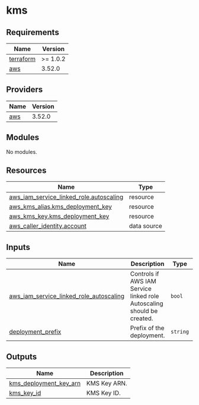 # kms

<!-- BEGINNING OF PRE-COMMIT-TERRAFORM DOCS HOOK -->
## Requirements

| Name | Version |
|------|---------|
| <a name="requirement_terraform"></a> [terraform](#requirement\_terraform) | >= 1.0.2 |
| <a name="requirement_aws"></a> [aws](#requirement\_aws) | 3.52.0 |

## Providers

| Name | Version |
|------|---------|
| <a name="provider_aws"></a> [aws](#provider\_aws) | 3.52.0 |

## Modules

No modules.

## Resources

| Name | Type |
|------|------|
| [aws_iam_service_linked_role.autoscaling](https://registry.terraform.io/providers/hashicorp/aws/3.52.0/docs/resources/iam_service_linked_role) | resource |
| [aws_kms_alias.kms_deployment_key](https://registry.terraform.io/providers/hashicorp/aws/3.52.0/docs/resources/kms_alias) | resource |
| [aws_kms_key.kms_deployment_key](https://registry.terraform.io/providers/hashicorp/aws/3.52.0/docs/resources/kms_key) | resource |
| [aws_caller_identity.account](https://registry.terraform.io/providers/hashicorp/aws/3.52.0/docs/data-sources/caller_identity) | data source |

## Inputs

| Name | Description | Type | Default | Required |
|------|-------------|------|---------|:--------:|
| <a name="input_aws_iam_service_linked_role_autoscaling"></a> [aws\_iam\_service\_linked\_role\_autoscaling](#input\_aws\_iam\_service\_linked\_role\_autoscaling) | Controls if AWS IAM Service linked role Autoscaling should be created. | `bool` | `false` | no |
| <a name="input_deployment_prefix"></a> [deployment\_prefix](#input\_deployment\_prefix) | Prefix of the deployment. | `string` | `"terraform"` | no |

## Outputs

| Name | Description |
|------|-------------|
| <a name="output_kms_deployment_key_arn"></a> [kms\_deployment\_key\_arn](#output\_kms\_deployment\_key\_arn) | KMS Key ARN. |
| <a name="output_kms_key_id"></a> [kms\_key\_id](#output\_kms\_key\_id) | KMS Key ID. |
<!-- END OF PRE-COMMIT-TERRAFORM DOCS HOOK -->
